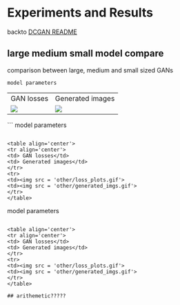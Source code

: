 # Experiments and Results

backto [DCGAN README](../README.md)

## large medium small model compare

comparison between large, medium and small sized GANs

```
model parameters

```
<table align='center'>
<tr align='center'>
<td> GAN losses</td>
<td> Generated images</td>
</tr>
<tr>
<td><img src = 'other/loss_plots.gif'>
<td><img src = 'other/generated_imgs.gif'>
</tr>
</table>
```
model parameters

```

<table align='center'>
<tr align='center'>
<td> GAN losses</td>
<td> Generated images</td>
</tr>
<tr>
<td><img src = 'other/loss_plots.gif'>
<td><img src = 'other/generated_imgs.gif'>
</tr>
</table>
```
model parameters

```

<table align='center'>
<tr align='center'>
<td> GAN losses</td>
<td> Generated images</td>
</tr>
<tr>
<td><img src = 'other/loss_plots.gif'>
<td><img src = 'other/generated_imgs.gif'>
</tr>
</table>

## arithemetic?????
